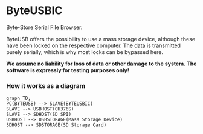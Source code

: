 # ByteUSBIC
Byte-Store Serial File Browser.

ByteUSB offers the possibility to use a mass storage device, although these have been locked on the respective computer.
The data is transmitted purely serially, which is why most locks can be bypassed here.

**We assume no liability for loss of data or other damage to the system. The software is expressly for testing purposes only!**

### How it works as a diagram
```mermaid
graph TD;
PC(BYTEUSB) --> SLAVE(BYTEUSBIC)
SLAVE --> USBHOST(CH376S)
SLAVE --> SDHOST(SD SPI)
USBHOST --> USBSTORAGE(Mass Storage Device)
SDHOST --> SDSTORAGE(SD Storage Card)
```